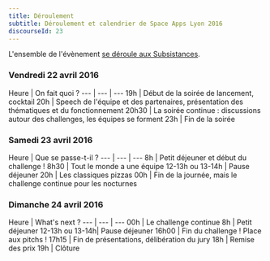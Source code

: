 ```yaml
---
title: Déroulement
subtitle: Déroulement et calendrier de Space Apps Lyon 2016
discourseId: 23
---
```


L'ensemble de l'évènement [se déroule aux Subsistances](venir-a-space-apps-lyon-aux-subsistances).

### Vendredi 22 avril 2016

Heure | On fait quoi ?
--- | --- | ---
19h | Début de la soirée de lancement, cocktail
20h | Speech de l'équipe et des partenaires, présentation des thématiques et du fonctionnement
20h30 | La soirée continue : discussions autour des challenges, les équipes se forment
23h | Fin de la soirée


### Samedi 23 avril 2016

Heure | Que se passe-t-il ?
--- | --- | ---
8h | Petit déjeuner et début du challenge !
8h30 | Tout le monde a une équipe
12-13h ou 13-14h | Pause déjeuner
20h | Les classiques pizzas
00h | Fin de la journée, mais le challenge continue pour les nocturnes

### Dimanche 24 avril 2016

Heure | What's next ?
--- | --- | ---
00h | Le challenge continue
8h | Petit déjeuner
12-13h ou 13-14h| Pause déjeuner
16h00 | Fin du challenge ! Place aux pitchs !
17h15 | Fin de présentations, délibération du jury
18h | Remise des prix
19h | Clôture
